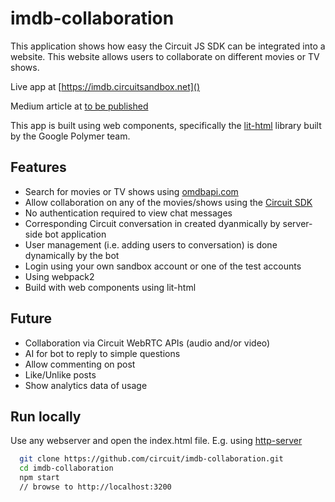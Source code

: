 # imdb-collaboration

This application shows how easy the Circuit JS SDK can be integrated into a website. This website allows users to collaborate on different movies or TV shows.

Live app at [https://imdb.circuitsandbox.net]()

Medium article at [to be published](https://medium.com/@rurscheler)

This app is built using web components, specifically the [lit-html](https://github.com/PolymerLabs/lit-html) library built by the Google Polymer team.

## Features
* Search for movies or TV shows using [omdbapi.com]()
* Allow collaboration on any of the movies/shows using the [Circuit SDK](https://github.com/circuit-sdk)
* No authentication required to view chat messages
* Corresponding Circuit conversation in created dyanmically by server-side bot application
* User management (i.e. adding users to conversation) is done dynamically by the bot
* Login using your own sandbox account or one of the test accounts
* Using webpack2
* Build with web components using lit-html

## Future
* Collaboration via Circuit WebRTC APIs (audio and/or video)
* AI for bot to reply to simple questions
* Allow commenting on post
* Like/Unlike posts
* Show analytics data of usage

## Run locally
Use any webserver and open the index.html file. E.g. using [http-server](https://www.npmjs.com/package/http-server)
```bash
  git clone https://github.com/circuit/imdb-collaboration.git
  cd imdb-collaboration
  npm start
  // browse to http://localhost:3200
```
